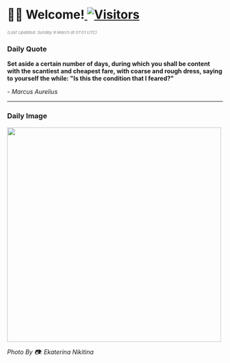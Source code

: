 <h1>👋🏽 Welcome!<a href="https://github.com/OmitNomis/"> <img src="https://visitor-badge.laobi.icu/badge?page_id=OmitNomis" alt="Visitors"></a></h1>

<i><p style="font-size: 0.6rem; color:gray">(Last Updated: Sunday 9 March at 07:01 UTC)</p></i>

<h3> Daily Quote </h3>
<b><p>Set aside a certain number of days, during which you shall be content with the scantiest and cheapest fare, with coarse and rough dress, saying to yourself the while: &quot;Is this the condition that I feared?&quot;</p></b>
<i><caption style="font-size: 0.8rem; color:gray;">- Marcus Aurelius</caption></i>


<hr>

<h3>Daily Image</h3>
<a href="https://images.pexels.com/photos/31035364/pexels-photo-31035364.jpeg" target="_blank"><img style="height:500px;" src="https://images.pexels.com/photos/31035364/pexels-photo-31035364.jpeg"/></a>

<i><caption style="font-size: 0.8rem; color:gray;"> Photo By 📷: Ekaterina Nikitina</caption></i>
